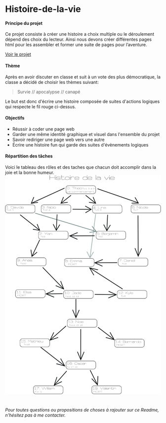 # Histoire-de-la-vie

#### Principe du projet
Ce projet consiste à créer une histoire a choix multiple ou le déroulement dépend des choix du lecteur. Ainsi nous devons créer différentes pages html pour les assembler et former une suite de pages pour l’aventure.   

[Voir le projet](https://eracom-id491.github.io/Histoire-de-la-vie/<)
#### Thème 
Après en avoir discuter en classe et suit à un vote des plus démocratique, la classe a décidé de choisir les thèmes suivant: 
> Survie // apocalypse // canapé 

Le but est donc d'écrire une histoire composée de suites d'actions logiques qui respecte le fil rouge ci-dessus.
#### Objectifs
* Réussir à coder une page web
* Garder une même identité graphique et visuel dans l'ensemble du projet
* Savoir rediriger une page web vers une autre
* Écrire une histoire fun qui garde des suites d'évènements logiques
#### Répartition des tâches
Voici le tableau des rôles et des taches que chacun doit accomplir dans la joie et la bonne humeur.   
![Tableau](tableau2.jpg)
# 
*Pour toutes questions ou propositions de choses à rajouter sur ce Readme, n'hésitez pas à me contacter.*

